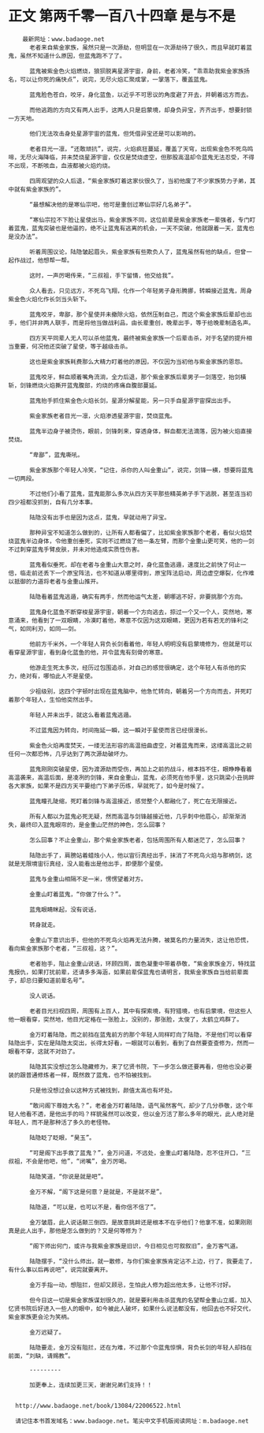 # 正文 第两千零一百八十四章 是与不是
        最新网址：www.badaoge.net
          老者来自紫金家族，虽然只是一次源劫，但明显在一次源劫待了很久，而且早就盯着蓝鬼，虽然不知道什么原因，但蓝鬼跑不了了。
      
          蓝鬼被紫金色火焰燃烧，狼狈脱离星源宇宙，身前，老者冷笑，“乖乖助我紫金家族扬名，可以让你死的痛快点”，说完，无尽火焰汇聚成掌，一掌落下，覆盖蓝鬼。
      
          蓝鬼脸色苍白，咬牙，身化蓝鱼，以近乎不可思议的角度避了开去，并朝着远方而去。
      
          而他逃跑的方向又有两人出手，这两人只是启蒙境，却身负异宝，齐齐出手，想要封锁一方天地。
      
          他们无法攻击身处星源宇宙的蓝鬼，但凭借异宝还是可以影响的。
      
          老者目光一凛，“还敢顽抗”，说完，火焰疯狂蔓延，覆盖了天穹，出现紫金色不死鸟鸣啼，无尽火海降临，并未焚烧星源宇宙，仅仅是焚烧虚空，但那股高温却令蓝鬼无法忍受，不得不出现，不断咳血，血液都被火焰灼烧。
      
          四周观望的众人后退，“紫金家族盯着这家伙很久了，当初他废了不少家族势力子弟，其中就有紫金家族的”。
      
          “最想解决他的是寒仙宗吧，他可是重创过寒仙宗好几名弟子”。
      
          “寒仙宗拉不下脸让星使出马，紫金家族不同，这位前辈是紫金家族老一辈强者，专门盯着蓝鬼，蓝鬼突破也是他逼的，绝不让蓝鬼有逃离的机会，一天不突破，他就跟着一天，蓝鬼也是没办法”。
      
          听着周围议论，陆隐皱起眉头，紫金家族有些欺负人了，蓝鬼虽然有他的缺点，但曾一起作战过，他想帮一帮。
      
          这时，一声厉喝传来，“三叔祖，手下留情，他交给我”。
      
          众人看去，只见远方，不死鸟飞翔，化作一个年轻男子身形腾挪，转瞬接近蓝鬼，周身紫金色火焰化作长剑当头斩下。
      
          蓝鬼咬牙，卑鄙，那个星使并未撤除火焰，依然压制自己，而这个紫金家族后辈却也出手，他们并非两人联手，而是将他当做战利品，由长辈重创，晚辈出手，等于给晚辈制造名声。
      
          四方天平同辈人无人可以杀他蓝鬼，最终被紫金家族一个后辈击杀，对于名望的提升相当重要，何况他还突破了星使，等于越级击杀。
      
          这也是紫金家族耗费那么大精力盯着他的原因，不仅因为当初他与紫金家族的恩怨。
      
          蓝鬼咬牙，鲜血顺着嘴角流淌，全力后退，那个紫金家族后辈男子一剑落空，抬剑橫斩，剑锋燃烧火焰撕开蓝鬼腹部，灼烧的疼痛自腹部蔓延。
      
          蓝鬼抬手抓住紫金色火焰长剑，星源分解星能，另一只手自星源宇宙探出出手。
      
          紫金家族老者目光一凛，火焰渗透星源宇宙，焚烧蓝鬼。
      
          蓝鬼半边身子被烫伤，眼前，剑锋刺来，穿透身体，鲜血都无法滴落，因为被火焰直接焚烧。
      
          “卑鄙”，蓝鬼嘶吼。
      
          紫金家族那个年轻人冷笑，“记住，杀你的人叫金重山”，说完，剑锋一横，想要将蓝鬼一切两段。
      
          不过他们小看了蓝鬼，蓝鬼能那么多次从四方天平那些精英弟子手下逃脱，甚至连当初四少祖都没抓到，自有几分本事。
      
          陆隐没有出手也是因为这点，蓝鬼，早就动用了异宝。
      
          那种异宝不知道怎么做到的，让所有人都看偏了，比如紫金家族那个老者，看似火焰焚烧蓝鬼半边身体，令他重创垂死，实则不过燃烧了他一条左臂，而那个金重山更可笑，他的一剑不过刺穿蓝鬼手臂皮肤，并未对他造成实质性伤害。
      
          蓝鬼看似垂死，却在老者与金重山大意之时，身化蓝鱼逃遁，速度比之前快了何止一倍，临走前还丢下一个原宝阵法，也不知道从哪里得到，原宝阵法启动，周边虚空爆裂，化作难以抵御的力道将老者与金重山推开。
      
          陆隐看着蓝鬼逃遁，确实有两手，然而他运气太差，朝哪逃不好，非要挑那个方向。
      
          蓝鬼身化蓝鱼不断穿梭星源宇宙，朝着一个方向逃去，掠过一个又一个人，突然地，寒意涌来，他看到了一双眼睛，冷漠盯着他，寒意不仅因为这双眼睛，更因为若有若无的锋利之气，如同利刃，如同——剑。
      
          他前方千米外，一个年轻人背负长剑看着他，年轻人明明没有启蒙境修为，但就是可以看穿星源宇宙，看到身化蓝鱼的他，并令蓝鬼有刻骨的寒意。
      
          他游走生死太多次，经历过包围追杀，对自己的感觉很确定，这个年轻人有杀他的实力，绝对有，哪怕此人不是星使。
      
          少祖级别，这四个字顿时出现在蓝鬼脑中，他急忙转向，朝着另一个方向而去，并死盯着那个年轻人，生怕他突然出手。
      
          年轻人并未出手，就这么看着蓝鬼逃遁。
      
          不过蓝鬼因为转向，时间拖延一瞬，这一瞬对于星使而言已经很漫长。
      
          紫金色火焰再度焚天，一缕无法形容的高温扭曲虚空，对着蓝鬼而来，这缕高温比之前任何一次都恐怖，几乎达到了两次源劫破坏力。
      
          蓝鬼刚刚突破星使，因为渡源劫而受伤，再加上之前的战斗，根本挡不住，眼睁睁看着高温袭来，高温后面，是凌冽的剑锋，来自金重山，蓝鬼，必须死在他手里，这只跳梁小丑挑衅各大家族，如果不是四方天平要给门下弟子历练，早就死了，如今是时候了。
      
          蓝鬼瞳孔陡缩，死盯着剑锋与高温接近，感觉整个人都融化了，死亡在无限接近。
      
          所有人都以为蓝鬼必死无疑，然而高温与剑锋越接近他，几乎刺中他眉心，却渐渐消失，最终印入蓝鬼眼帘的，是金重山茫然的神色，怎么回事？
      
          怎么回事？不止金重山，那个紫金家族老者，包括周围所有人都迷茫了，怎么回事？
      
          陆隐出手了，肩膀站着蜡烛小人，他以宙衍真经出手，抹消了不死鸟火焰与那柄剑，这就是无限境宙衍真经，没人能看出是他出手，即便那个星使。
      
          蓝鬼与金重山相隔不足一米，愣愣望着对方。
      
          金重山盯着蓝鬼，“你做了什么？”。
      
          蓝鬼眼睛眯起，没有说话，
      
          转身就走。
      
          金重山下意识出手，但他的不死鸟火焰再无法升腾，被莫名的力量消失，这让他恐慌，看向紫金家族那个老者，“三叔祖，这？”。
      
          老者抬手，阻止金重山说话，环顾四周，面色凝重中带着恭敬，“紫金家族金万，特找蓝鬼报仇，如果打扰前辈，还请多多海涵，如果前辈保蓝鬼也请明言，我紫金家族自当给前辈面子，却总归要知道前辈名号”。
      
          没人说话。
      
          老者目光扫视四周，周围有上百人，其中有探索境，有狩猎境，也有启蒙境，但这些人他一眼看穿，突然地，他目光定格在一张脸上，没别的，那张脸，太俊了，太鹤立鸡群了。
      
          金万盯着陆隐，而之前挡在蓝鬼前方的那个年轻人同样盯向了陆隐，不是他们可以看穿陆隐出手，实在是陆隐太突出，长得太好看，一眼就可以看到，看到了自然要查查修为，然而一眼看不穿，这就不对劲了。
      
          陆隐其实没想过怎么隐藏修为，来了忆贤书院，下一步怎么做还要再看，但他也没必要装的跟普通修炼者一样，既然救了蓝鬼，也不怕被找到。
      
          只是他没想过会以这种方式被找到，颜值太高也有坏处。
      
          “敢问阁下尊姓大名？”，老者金万盯着陆隐，语气虽然客气，却少了几分恭敬，这个年轻人他看不透，是他出手的吗？样貌虽然可以改变，但以金万活了那么多年的眼光，此人绝对是年轻人，而不是那种活了多久的老怪物。
      
          陆隐眨了眨眼，“昊玉”。
      
          “可是阁下出手救了蓝鬼？”，金万问道，不远处，金重山盯着陆隐，忍不住开口，“三叔祖，不会是他吧，他”，“闭嘴”，金万厉喝。
      
          陆隐笑道，“你说是就是吧”。
      
          金万不解，“阁下这是何意？是就是，不是就不是”。
      
          陆隐道，“可以是，也可以不是，看你信不信了”。
      
          金万皱眉，此人说话颠三倒四，是故意挑衅还是根本不在乎他们？他拿不准，如果刚刚真是此人出手，那他是怎么做到的？又是何等修为？
      
          “阁下师出何门，或许与我紫金家族是旧识，今日相见也可叙叙旧”，金万客气道。
      
          陆隐摆手，“没什么师出，就一散修，与你们紫金家族肯定沾不上边，行了，我要走了，有什么事以后再说吧”，说完就要离开。
      
          金万手指一动，想阻拦，但却又顾忌，生怕此人修为超出他太多，让他不讨好。
      
          但今日这一切是紫金家族谋划很久的，就是要利用击杀蓝鬼的名望帮金重山立威，加入忆贤书院后好进入一些人的眼中，如今被此人破坏，如果什么说法都没有，他回去也不好交代，紫金家族更会沦为笑柄。
      
          金万迟疑了。
      
          陆隐要走，金万没有阻拦，还在为难，不过那个令蓝鬼惊惧，背负长剑的年轻人却挡在前面，“刘缺，请赐教”。
      
          ---------
      
          加更奉上，连续加更三天，谢谢兄弟们支持！！
      
      
      http://www.badaoge.net/book/13084/22006522.html
      
      请记住本书首发域名：www.badaoge.net。笔尖中文手机版阅读网址：m.badaoge.net
